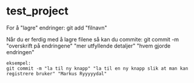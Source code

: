 # test_project

For å "lagre" endringer:
    git add "filnavn"

Når du er ferdig med å lagre filene så kan du commite:
    git commit -m "overskrift på endringene" "mer utfyllende detaljer" "hvem gjorde endringen"

    eksempel:
    git commit -m "la til ny knapp" "la til en ny knapp slik at man kan registrere bruker" "Markus Ryyyyydal"


    
